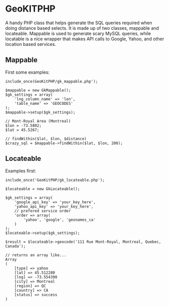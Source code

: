 GeoKITPHP
=========

A handy PHP class that helps generate the SQL queries required when doing distance based selects. It is made up of two classes, mappable and locateable. Mappable is used to generate scary MySQL queries, while locatable is a nice wrapper that makes API calls to Google, Yahoo, and other location based services.

Mappable
--------

First some examples:

    include_once(GeoKitPHP/gk_mappable.php');
    
    $mappable = new GkMappable();
    $gk_settings = array(
		'lng_column_name' => 'lon',
		'table_name' => 'GEOCODES'
    );
    $mappable->setup($gk_settings);
    
    // Mont-Royal Area (Montreal)
    $lon = -73.5802;
    $lat = 45.5267;
    
    // findWithin($lat, $lon, $distance)
    $crazy_sql = $mappable->findWithin($lat, $lon, 200);
    
    
Locateable
----------

Examples first:

    include_once('GeoKitPHP/gk_locateable.php');
    
    $locateable = new GkLocateable();
    
    $gk_settings = array(
        'google_api_key' => 'your_key_here',
        'yahoo_api_key' => 'your_key_here',
        // prefered service order
        'order => array(
            'yahoo', 'google', 'geonames_ca'
        )
    );
    $locateable->setup($gk_settings);
    
    $result = $locateable->geocode('111 Rue Mont-Royal, Montreal, Quebec, Canada');
    
    // returns an array like...
    Array
    (
        [type] => yahoo
        [lat] => 45.512280
        [lng] => -73.554390
        [city] => Montreal
        [region] => QC
        [country] => CA
        [status] => success
    )
    
    